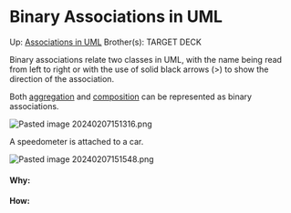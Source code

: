 # Binary Associations in UML

Up: [Associations in UML](associations_in_uml)
Brother(s):
TARGET DECK

Binary associations relate two classes in UML, with the name being read from left to right or with the use of solid black arrows (>) to show the direction of the association.

Both [aggregation](aggregation) and [composition](composition) can be represented as binary associations.

![Pasted image 20240207151316.png](pasted_image_20240207151316.png)

A speedometer is attached to a car.

![Pasted image 20240207151548.png](pasted_image_20240207151548.png)

































#### Why:
#### How:









